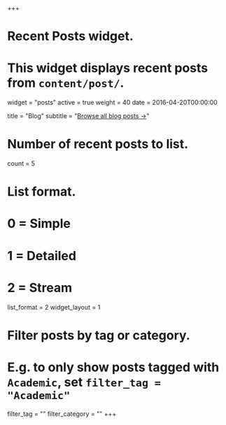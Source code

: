 +++
# Recent Posts widget.
# This widget displays recent posts from `content/post/`.
widget = "posts"
active = true
weight = 40
date = 2016-04-20T00:00:00

title = "Blog"
subtitle = "[Browse all blog posts &#8594;](post/)"

# Number of recent posts to list.
count = 5

# List format.
#   0 = Simple
#   1 = Detailed
#   2 = Stream
list_format = 2
widget_layout = 1

# Filter posts by tag or category.
#  E.g. to only show posts tagged with `Academic`, set `filter_tag = "Academic"`
filter_tag = ""
filter_category = ""
+++

